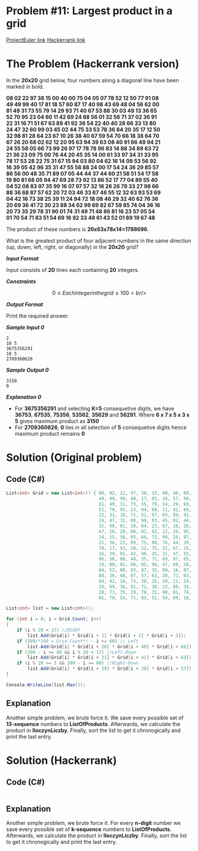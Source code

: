 # Problem #11: Largest product in a grid

[ProjectEuler link](https://projecteuler.net/problem=11)
[Hackerrank link](https://www.hackerrank.com/contests/projecteuler/challenges/euler011/problem?isFullScreen=true)

# The Problem (Hackerrank version)

In the **20x20** grid below, four numbers along a diagonal line have been marked in bold.

  **08 02 22 97 38 15 00 40 00 75 04 05 07 78 52 12 50 77 91 08  
  49 49 99 40 17 81 18 57 60 87 17 40 98 43 69 48 04 56 62 00  
  81 49 31 73 55 79 14 29 93 71 40 67 53 88 30 03 49 13 36 65  
  52 70 95 23 04 60 11 42 69 24 68 56 01 32 56 71 37 02 36 91  
  22 31 16 71 51 67 63 89 41 92 36 54 22 40 40 28 66 33 13 80  
  24 47 32 60 99 03 45 02 44 75 33 53 78 36 84 20 35 17 12 50  
  32 98 81 28 64 23 67 10 26 38 40 67 59 54 70 66 18 38 64 70  
  67 26 20 68 02 62 12 20 95 63 94 39 63 08 40 91 66 49 94 21  
  24 55 58 05 66 73 99 26 97 17 78 78 96 83 14 88 34 89 63 72  
  21 36 23 09 75 00 76 44 20 45 35 14 00 61 33 97 34 31 33 95  
  78 17 53 28 22 75 31 67 15 94 03 80 04 62 16 14 09 53 56 92  
  16 39 05 42 96 35 31 47 55 58 88 24 00 17 54 24 36 29 85 57  
  86 56 00 48 35 71 89 07 05 44 44 37 44 60 21 58 51 54 17 58  
  19 80 81 68 05 94 47 69 28 73 92 13 86 52 17 77 04 89 55 40  
  04 52 08 83 97 35 99 16 07 97 57 32 16 26 26 79 33 27 98 66  
  88 36 68 87 57 62 20 72 03 46 33 67 46 55 12 32 63 93 53 69  
  04 42 16 73 38 25 39 11 24 94 72 18 08 46 29 32 40 62 76 36  
  20 69 36 41 72 30 23 88 34 62 99 69 82 67 59 85 74 04 36 16  
  20 73 35 29 78 31 90 01 74 31 49 71 48 86 81 16 23 57 05 54  
  01 70 54 71 83 51 54 69 16 92 33 48 61 43 52 01 89 19 67 48**

The product of these numbers is **26x63x78x14=1788696**.

What is the greatest product of four adjacent numbers in the same direction (up, down, left, right, or diagonally) in the **20x20** grid?

***Input Format***

Input consists of **20** lines each containing **20** integers.

***Constraints***

```math
0 \le Each integer in the grid \le 100 <br />
```

***Output Format***

Print the required answer.

***Sample Input 0***
```
2
10 5
3675356291
10 5
2709360626
```
***Sample Output 0***
```
3150
0
```
***Explanation 0***

- For **3675356291** and selecting **K=5** consequetive digits, we have **36753**, **67535**, **75356**, **53562**, **35629** and **56291**. Where **6 x 7 x 5 x 3 x 5** gives maximum product as **3150**
- For **2709360626**, **0** lies in all selection of **5** consequetive digits hence maximum product remains **0**

# Solution (Original problem)

## Code (C#)

```csharp
List<int> Grid = new List<int>() { 08, 02, 22, 97, 38, 15, 00, 40, 00, 75, 04, 05, 07, 78, 52, 12, 50, 77, 91, 08,
                                   49, 49, 99, 40, 17, 81, 18, 57, 60, 87, 17, 40, 98, 43, 69, 48, 04, 56, 62, 00,
                                   81, 49, 31, 73, 55, 79, 14, 29, 93, 71, 40, 67, 53, 88, 30, 03, 49, 13, 36, 65,
                                   52, 70, 95, 23, 04, 60, 11, 42, 69, 24, 68, 56, 01, 32, 56, 71, 37, 02, 36, 91,
                                   22, 31, 16, 71, 51, 67, 63, 89, 41, 92, 36, 54, 22, 40, 40, 28, 66, 33, 13, 80,
                                   24, 47, 32, 60, 99, 03, 45, 02, 44, 75, 33, 53, 78, 36, 84, 20, 35, 17, 12, 50,
                                   32, 98, 81, 28, 64, 23, 67, 10, 26, 38, 40, 67, 59, 54, 70, 66, 18, 38, 64, 70,
                                   67, 26, 20, 68, 02, 62, 12, 20, 95, 63, 94, 39, 63, 08, 40, 91, 66, 49, 94, 21,
                                   24, 55, 58, 05, 66, 73, 99, 26, 97, 17, 78, 78, 96, 83, 14, 88, 34, 89, 63, 72,
                                   21, 36, 23, 09, 75, 00, 76, 44, 20, 45, 35, 14, 00, 61, 33, 97, 34, 31, 33, 95,
                                   78, 17, 53, 28, 22, 75, 31, 67, 15, 94, 03, 80, 04, 62, 16, 14, 09, 53, 56, 92,
                                   16, 39, 05, 42, 96, 35, 31, 47, 55, 58, 88, 24, 00, 17, 54, 24, 36, 29, 85, 57,
                                   86, 56, 00, 48, 35, 71, 89, 07, 05, 44, 44, 37, 44, 60, 21, 58, 51, 54, 17, 58,
                                   19, 80, 81, 68, 05, 94, 47, 69, 28, 73, 92, 13, 86, 52, 17, 77, 04, 89, 55, 40,
                                   04, 52, 08, 83, 97, 35, 99, 16, 07, 97, 57, 32, 16, 26, 26, 79, 33, 27, 98, 66,
                                   88, 36, 68, 87, 57, 62, 20, 72, 03, 46, 33, 67, 46, 55, 12, 32, 63, 93, 53, 69,
                                   04, 42, 16, 73, 38, 25, 39, 11, 24, 94, 72, 18, 08, 46, 29, 32, 40, 62, 76, 36,
                                   20, 69, 36, 41, 72, 30, 23, 88, 34, 62, 99, 69, 82, 67, 59, 85, 74, 04, 36, 16,
                                   20, 73, 35, 29, 78, 31, 90, 01, 74, 31, 49, 71, 48, 86, 81, 16, 23, 57, 05, 54,
                                   01, 70, 54, 71, 83, 51, 54, 69, 16, 92, 33, 48, 61, 43, 52, 01, 89, 19, 67, 48 };

List<int> list = new List<int>();   

for (int i = 0; i < Grid.Count; i++)
{
    if (i % 20 < 17) //RIGHT 
        list.Add(Grid[i] * Grid[i + 1] * Grid[i + 2] * Grid[i + 3]);
    if (399/*399 = Grid.Count*/ - i >= 60) // Left
        list.Add(Grid[i] * Grid[i + 20] * Grid[i + 40] * Grid[i + 60]);
    if (399 - i >= 60 && i % 20 < 17) //Left-Down
        list.Add(Grid[i] * Grid[i + 21] * Grid[i + 42] * Grid[i + 63]);
    if (i % 20 >= 3 && 399 - i >= 60) //Right-Down
        list.Add(Grid[i] * Grid[i + 19] * Grid[i + 38] * Grid[i + 57]);
}

Console.WriteLine(list.Max());
```

## Explanation

Another simple problem, we brute force it. We save every possible set of **13-sequence** numbers to **ListOfProducts**. Afterwards, we calculate the product in **IloczynLiczby**. Finally, sort the list to get it chronogically and print the last entry.

# Solution (Hackerrank)

## Code (C#)

```csharp

```

## Explanation

Another simple problem, we brute force it. For every **n-digit** number we save every possible set of **k-sequence** numbers to **ListOfProducts**. Afterwards, we calculate the product in **IloczynLiczby**. Finally, sort the list to get it chronogically and print the last entry.

